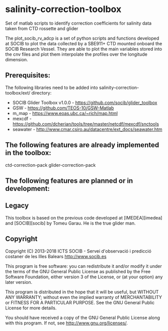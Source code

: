 # salinity-correction-toolbox
Set of matlab scripts to identify correction coefficients for salinity data taken from CTD rossette and glider

The plot_socib_rv_adcp is a set of python scripts and functions developed at SOCIB to plot the data collected by a SBE911+ CTD mounted onboard the SOCIB Research Vessel. They are able to plot the main variables stored into the cnv files and plot them interpolate the profiles over the longitude dimension.

## Prerequisites:
The following libraries need to be added into salinity-correction-toolbox/ext/ directory:

- SOCIB Glider Toolbox v1.0.0 - https://github.com/socib/glider_toolbox
- GSW - https://github.com/TEOS-10/GSW-Matlab
- m_map - https://www.eoas.ubc.ca/~rich/map.html
- mexcdf - https://github.com/dcherian/tools/tree/master/netcdf/mexcdf/snctools
- seawater - http://www.cmar.csiro.au/datacentre/ext_docs/seawater.htm

   
## The following features are already implemented in the toolbox:
ctd-correction-pack
glider-correction-pack
        

## The following features are planned or in development:


Legacy
------

This toolbox is based on the previous code developed at [IMEDEA][imedea]
and [SOCIB][socib] by Tomeu Garau. He is the true glider man.

## Copyright

Copyright (C) 2013-2018 ICTS SOCIB - Servei d'observació i predicció costaner de les Illes Balears http://www.socib.es

This program is free software: you can redistribute it and/or modify it under the terms of the GNU General Public License as published by the Free Software Foundation, either version 3 of the License, or (at your option) any later version.

This program is distributed in the hope that it will be useful, but WITHOUT ANY WARRANTY; without even the implied warranty of MERCHANTABILITY or FITNESS FOR A PARTICULAR PURPOSE. See the GNU General Public License for more details.

You should have received a copy of the GNU General Public License along with this program. If not, see http://www.gnu.org/licenses/.
